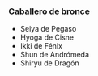 ### Caballero de bronce

* Seiya de Pegaso
* Hyoga de Cisne
* Ikki de Fénix
* Shun de Andrómeda
* Shiryu de Dragón